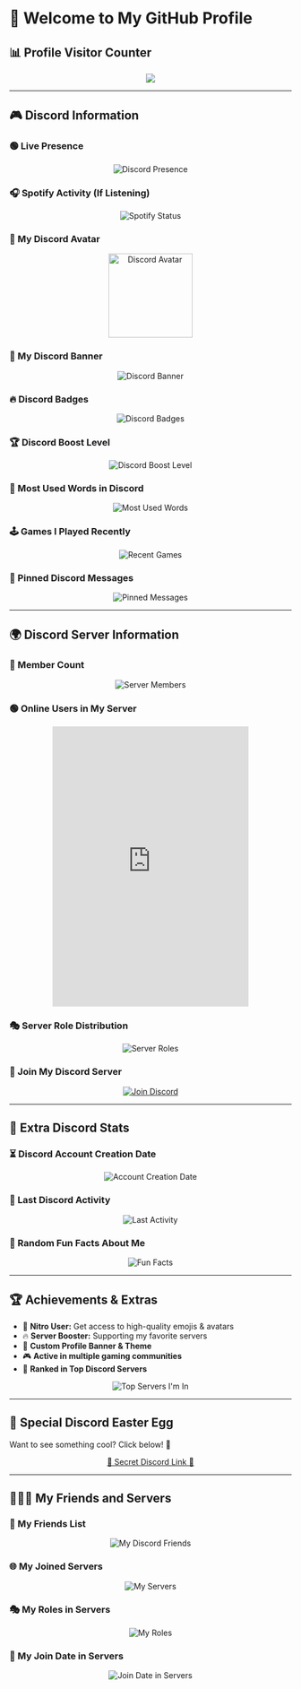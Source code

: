 # 👋 Welcome to My GitHub Profile

## 📊 Profile Visitor Counter
<p align="center"> 
  <img src="https://profile-counter.glitch.me/YOUR_GITHUB_USERNAME/count.svg" />
</p>

---

## 🎮 Discord Information
### 🟢 Live Presence
<p align="center">
  <img src="https://lanyard.cnrad.dev/api/901162767803904070" alt="Discord Presence">
</p>

### 🎧 Spotify Activity (If Listening)
<p align="center">
  <img src="https://lanyard.cnrad.dev/api/901162767803904070?theme=dark&showSpotify=true" alt="Spotify Status">
</p>

### 🚀 My Discord Avatar
<p align="center">
  <img src="https://cdn.discordapp.com/avatars/901162767803904070/YOUR_AVATAR_ID.png" width="150" height="150" alt="Discord Avatar">
</p>

### 🎨 My Discord Banner
<p align="center">
  <img src="https://cdn.discordapp.com/banners/901162767803904070/YOUR_BANNER_ID.png?size=600" alt="Discord Banner">
</p>

### 🔥 Discord Badges
<p align="center">
  <img src="https://discord.c99.nl/badges/901162767803904070" alt="Discord Badges">
</p>

### 🏆 Discord Boost Level
<p align="center">
  <img src="https://discord.c99.nl/boost/901162767803904070" alt="Discord Boost Level">
</p>

### 💬 Most Used Words in Discord
<p align="center">
  <img src="https://discord.c99.nl/wordcloud/901162767803904070" alt="Most Used Words">
</p>

### 🕹️ Games I Played Recently
<p align="center">
  <img src="https://discord.c99.nl/recentgames/901162767803904070" alt="Recent Games">
</p>

### 📌 Pinned Discord Messages
<p align="center">
  <img src="https://discord.c99.nl/pinned/901162767803904070" alt="Pinned Messages">
</p>

---

## 🌍 Discord Server Information
### 👥 Member Count
<p align="center">
  <img src="https://discordapp.com/api/guilds/1322831557878353982/widget.png?style=shield" alt="Server Members">
</p>

### 🟢 Online Users in My Server
<p align="center">
  <iframe src="https://discord.com/widget?id=1322831557878353982&theme=dark" width="350" height="500" allowtransparency="true" frameborder="0"></iframe>
</p>

### 🎭 Server Role Distribution
<p align="center">
  <img src="https://discord.c99.nl/roles/1322831557878353982" alt="Server Roles">
</p>

### 🔗 Join My Discord Server
<p align="center">
  <a href="https://discord.gg/YOUR_INVITE_CODE">
    <img src="https://img.shields.io/badge/Join-Discord-7289DA?style=for-the-badge&logo=discord" alt="Join Discord">
  </a>
</p>

---

## 🚀 Extra Discord Stats
### ⏳ Discord Account Creation Date
<p align="center">
  <img src="https://discord.c99.nl/date/901162767803904070" alt="Account Creation Date">
</p>

### 🔄 Last Discord Activity
<p align="center">
  <img src="https://discord.c99.nl/status/901162767803904070" alt="Last Activity">
</p>

### 🎲 Random Fun Facts About Me
<p align="center">
  <img src="https://discord.c99.nl/funfacts/901162767803904070" alt="Fun Facts">
</p>

---

## 🏆 Achievements & Extras
- 🌟 **Nitro User:** Get access to high-quality emojis & avatars
- 🔥 **Server Booster:** Supporting my favorite servers
- 🎨 **Custom Profile Banner & Theme**
- 🎮 **Active in multiple gaming communities**
- 🏅 **Ranked in Top Discord Servers**

<p align="center">
  <img src="https://discord.c99.nl/topservers/901162767803904070" alt="Top Servers I'm In">
</p>

---

## 🎁 Special Discord Easter Egg
Want to see something cool? Click below! 🎉
<p align="center">
  <a href="https://discord.com/developers/docs/topics/oauth2">🚀 Secret Discord Link 🚀</a>
</p>

---

## 🧑‍🤝‍🧑 My Friends and Servers
### 🔗 My Friends List
<p align="center">
  <img src="https://discord.c99.nl/friends/901162767803904070" alt="My Discord Friends">
</p>

### 🌐 My Joined Servers
<p align="center">
  <img src="https://discord.c99.nl/servers/901162767803904070" alt="My Servers">
</p>

### 🎭 My Roles in Servers
<p align="center">
  <img src="https://discord.c99.nl/roles/901162767803904070" alt="My Roles">
</p>

### 📅 My Join Date in Servers
<p align="center">
  <img src="https://discord.c99.nl/joindate/901162767803904070" alt="Join Date in Servers">
</p>
